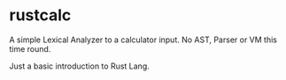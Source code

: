 # rustcalc
A simple Lexical Analyzer to a calculator input.
No AST, Parser or VM this time round.

Just a basic introduction to Rust Lang.
